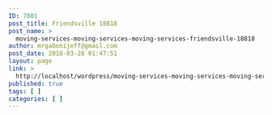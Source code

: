```yaml
---
ID: 7801
post_title: Friendsville 18818
post_name: >
  moving-services-moving-services-moving-services-friendsville-18818
author: mrgabonijeff@gmail.com
post_date: 2018-03-28 01:47:51
layout: page
link: >
  http://localhost/wordpress/moving-services-moving-services-moving-services-friendsville-18818/
published: true
tags: [ ]
categories: [ ]
---
```

